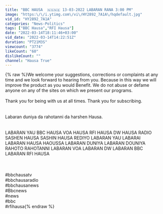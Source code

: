 ```yaml
---
title: "BBC HAUSA  🇳🇬🇳🇪 13-03-2022 LABARAN RANA 3:00 PM"
image: "https:\/\/i.ytimg.com\/vi\/HY2892_7A1A\/hqdefault.jpg"
vid_id: "HY2892_7A1A"
categories: "News-Politics"
tags: ["BBC Hausa","RFI Hausa"]
date: "2022-03-14T18:11:46+03:00"
vid_date: "2022-03-14T14:22:51Z"
duration: "PT21M3S"
viewcount: "3774"
likeCount: "60"
dislikeCount: ""
channel: "Hausa True"
---
```

{% raw %}We welcome your suggestions, corrections or complaints at any time and we look forward to hearing from you. Because in this way we will improve the product as you would Benefit. We do not abuse or defame anyone on any of the sites on which we present our programs. <br /><br />Thank you for being with us at all times. Thank you for subscribing.<br /><br /><br />Labaran duniya da rahotanni da harshen Hausa.<br /><br /><br />LABARAN YAU BBC HAUSA VOA HAUSA RFI HAUSA DW HAUSA RADIO SASHEN HAUSA SASHIN HAUSA REDIYO LABARAN YAU LABARAI LABARAN HAUSA HAOUSSA LABARAN DUNIYA LABARAN DOUNIYA RAHOTO RAHOTANNI LABARAN VOA LABARAN DW LABARAN BBC LABARAN RFI HAUSA<br /><br /><br /><br />#bbchausatv<br />#bbchausaradio<br />#bbchausanews<br />#Bbcnews<br />#news<br />#bbc<br />#rfihausa{% endraw %}
